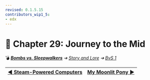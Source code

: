 ```yaml
---
revised: 0.1.5.15
contributors_wip1_5:
- edx
---
```


# 📄 Chapter 29: Journey to the Mid

💣 ***[Bombs vs. Sleepwalkers][home]** ➔ [Story and Lore][story] ➔ [BvS 1][story_bvs1]*

| [◀️ Steam-Powered Computers][prev] | [My Moonlit Pony ▶️][next] |
| --: | :-- |

[home]: /README.md
[prev]: /story/bvs1/28_steam_powered_computers.md
[next]: /story/bvs1/30_my_moonlit_pony.md
[story]: /story/readme.md
[story_bvs1]: /story/bvs1/readme.md
